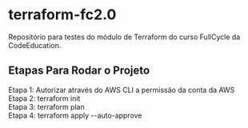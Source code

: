 # terraform-fc2.0
Repositório para testes do módulo de Terraform do curso FullCycle da CodeEducation.


## Etapas Para Rodar o Projeto
Etapa 1: Autorizar através do AWS CLI a permissão da conta da AWS<br>
Etapa 2: terraform init<br>
Etapa 3: terraform plan<br>
Etapa 4: terraform apply --auto-approve
